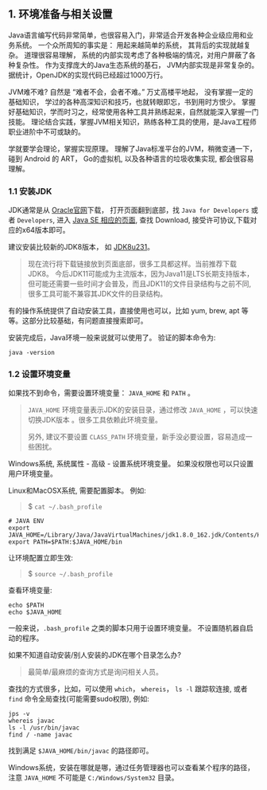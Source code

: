 ## 1. 环境准备与相关设置


Java语言编写代码非常简单，也很容易入门，非常适合开发各种企业级应用和业务系统。
一个众所周知的事实是： 用起来越简单的系统， 其背后的实现就越复杂。
道理很容易理解， 系统的内部实现考虑了各种极端的情况，对用户屏蔽了各种复杂性。
作为支撑庞大的Java生态系统的基石， JVM内部实现是非常复杂的。
据统计，OpenJDK的实现代码已经超过1000万行。

JVM难不难?  自然是 “难者不会，会者不难。”
万丈高楼平地起， 没有掌握一定的基础知识， 学过的各种高深知识和技巧，也就转眼即忘，书到用时方恨少。
掌握好基础知识，学而时习之，经常使用各种工具并熟练起来，自然就能深入掌握一门技能。
理论结合实践，掌握JVM相关知识，熟练各种工具的使用，是Java工程师职业进阶中不可或缺的。

学就要学会理论，掌握实现原理。 理解了Java标准平台的JVM，稍微变通一下，碰到 Android 的 ART， Go的虚拟机, 以及各种语言的垃圾收集实现, 都会很容易理解。


### 1.1 安装JDK

JDK通常是从 [Oracle官网](https://www.oracle.com/)下载， 打开页面翻到底部，找 `Java for Developers` 或者 `Developers`,  进入 [Java SE 相应的页面](https://www.oracle.com/technetwork/java/javase/overview/index.html), 查找 Download, 接受许可协议,下载对应的x64版本即可。

建议安装比较新的JDK8版本， 如 [JDK8u231](https://www.oracle.com/technetwork/java/javase/downloads/jdk8-downloads-2133151.html)。

> 现在流行将下载链接放到页面底部，很多工具都这样。当前推荐下载 JDK8。 今后JDK11可能成为主流版本，因为Java11是LTS长期支持版本，但可能还需要一些时间才会普及，而且JDK11的文件目录结构与之前不同, 很多工具可能不兼容其JDK文件的目录结构。


有的操作系统提供了自动安装工具，直接使用也可以，比如 yum, brew, apt 等等。这部分比较基础，有问题直接搜索即可。

安装完成后，Java环境一般来说就可以使用了。 验证的脚本命令为:

```shell
java -version
```

### 1.2 设置环境变量

如果找不到命令，需要设置环境变量： `JAVA_HOME`  和  `PATH` 。

>  `JAVA_HOME`  环境变量表示JDK的安装目录，通过修改 `JAVA_HOME` ，可以快速切换JDK版本 。很多工具依赖此环境变量。
>
> 另外, 建议不要设置 `CLASS_PATH` 环境变量，新手没必要设置，容易造成一些困扰。

Windows系统,  系统属性 - 高级 - 设置系统环境变量。 如果没权限也可以只设置用户环境变量。

Linux和MacOSX系统, 需要配置脚本。 例如:

> $ `cat ~/.bash_profile`

```shell
# JAVA ENV
export JAVA_HOME=/Library/Java/JavaVirtualMachines/jdk1.8.0_162.jdk/Contents/Home
export PATH=$PATH:$JAVA_HOME/bin
```

让环境配置立即生效:

>  $ `source ~/.bash_profile`

查看环境变量:

```shell
echo $PATH
echo $JAVA_HOME
```

一般来说，`.bash_profile` 之类的脚本只用于设置环境变量。 不设置随机器自启动的程序。

如果不知道自动安装/别人安装的JDK在哪个目录怎么办?

> 最简单/最麻烦的查询方式是询问相关人员。

查找的方式很多，比如，可以使用 `which`， `whereis`， `ls -l` 跟踪软连接, 或者 `find` 命令全局查找(可能需要sudo权限), 例如:

```shell
jps -v
whereis javac
ls -l /usr/bin/javac
find / -name javac
```

找到满足  `$JAVA_HOME/bin/javac`  的路径即可。

Windows系统，安装在哪就是哪，通过任务管理器也可以查看某个程序的路径，注意 `JAVA_HOME` 不可能是 `C:/Windows/System32` 目录。
